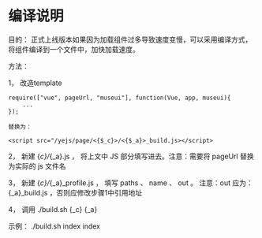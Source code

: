 # 编译说明

目的： 正式上线版本如果因为加载组件过多导致速度变慢，可以采用编译方式，将组件编译到一个文件中，加快加载速度。

方法：

1， 改造template

	require(["vue", pageUrl, "museui"], function(Vue, app, museui){
		...
	});
	
	替换为：
	
	<script src="/yejs/page/<{$_c}>/<{$_a}>_build.js></script>

2， 新建 {_c}/_{_a}.js ， 将上文中 JS 部分填写进去。注意：需要将 pageUrl 替换为实际的 js 文件名

3， 新建 {_c}/_{_a}_profile.js ， 填写 paths 、 name 、 out 。 注意：out 应为： {_a}_build.js ，否则应修改步骤1中引用地址

4， 调用 ./build.sh {_c} {_a}

示例：  ./build.sh index index



